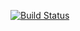 [![Build Status](https://travis-ci.org/Pauloa90/e-commerce.svg?branch=master)](https://travis-ci.org/Pauloa90/e-commerce)